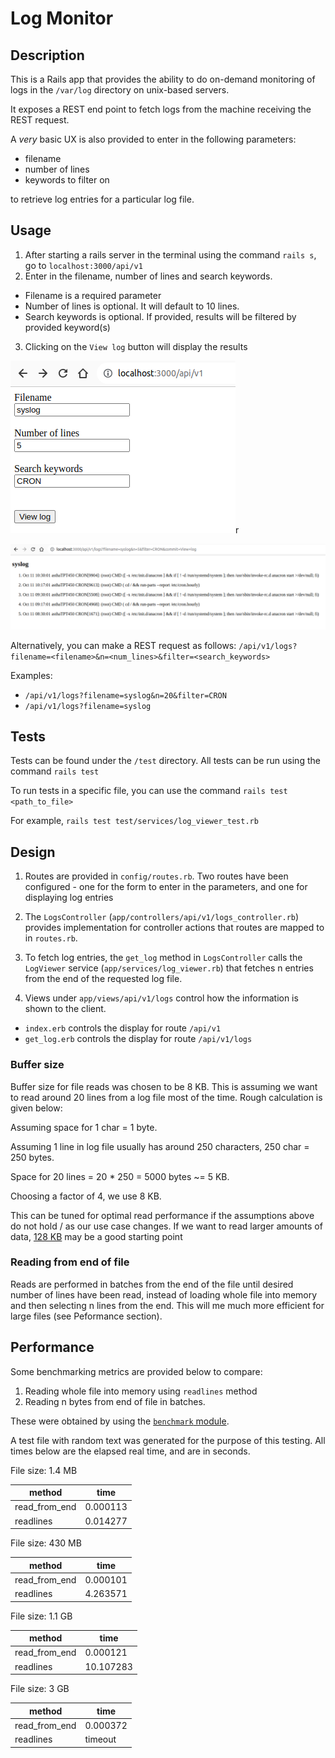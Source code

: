 # Log Monitor

## Description

This is a Rails app that provides the ability to do on-demand monitoring of logs in the `/var/log` directory on unix-based servers. 

It exposes a REST end point to fetch logs from the machine receiving the REST request. 

A _very_ basic UX is also provided to enter in the following parameters:
- filename
- number of lines
- keywords to filter on

to retrieve log entries for a particular log file.

## Usage
1. After starting a rails server in the terminal using the command `rails s`, go to `localhost:3000/api/v1`
2. Enter in the filename, number of lines and search keywords. 
- Filename is a required parameter
- Number of lines is optional. It will default to 10 lines.
- Search keywords is optional. If provided, results will be filtered by provided keyword(s)
3. Clicking on the `View log` button will display the results

![Alt text](app/assets/images/form.png?raw=true)r

![Alt text](app/assets/images/log_details.png?raw=true)

Alternatively, you can make a REST request as follows:
`/api/v1/logs?filename=<filename>&n=<num_lines>&filter=<search_keywords>`

Examples:
- `/api/v1/logs?filename=syslog&n=20&filter=CRON`
- `/api/v1/logs?filename=syslog`

## Tests
Tests can be found under the `/test` directory. All tests can be run using the command `rails test`

To run tests in a specific file, you can use the command
`rails test <path_to_file>`

For example,
`rails test test/services/log_viewer_test.rb`

## Design

1. Routes are provided in `config/routes.rb`. Two routes have been configured - one for the form to enter in the parameters, and one for displaying log entries

2. The `LogsController` (`app/controllers/api/v1/logs_controller.rb`) provides implementation for controller actions that routes are mapped to in `routes.rb`.

3. To fetch log entries, the `get_log` method in `LogsController` calls the `LogViewer` service (`app/services/log_viewer.rb`) that fetches n entries from the end of the requested log file.

4. Views under `app/views/api/v1/logs` control how the information is shown to the client.
- `index.erb` controls the display for route `/api/v1`
- `get_log.erb` controls the display for route `/api/v1/logs`

### Buffer size

Buffer size for file reads was chosen to be 8 KB. This is assuming we want to read around 20 lines from a log file most of the time. Rough calculation is given below:

Assuming space for 1 char = 1 byte.

Assuming 1 line in log file usually has around 250 characters, 250 char = 250 bytes.

Space for 20 lines = 20 * 250 = 5000 bytes ~= 5 KB.

Choosing a factor of 4, we use 8 KB.

This can be tuned for optimal read performance if the assumptions above do not hold / as our use case changes. If we want to read larger amounts of data, [128 KB](https://eklitzke.org/efficient-file-copying-on-linux) may be a good starting point

### Reading from end of file

Reads are performed in batches from the end of the file until desired number of lines have been read, instead of loading whole file into memory and then selecting n lines from the end. This will me much more efficient for large files (see Peformance section).

## Performance
Some benchmarking metrics are provided below to compare:
1. Reading whole file into memory using `readlines` method
2. Reading n bytes from end of file in batches.
   
These were obtained by using the [`benchmark` module](https://ruby-doc.org/stdlib-2.5.0/libdoc/benchmark/rdoc/Benchmark.html).

A test file with random text was generated for the purpose of this testing.
All times below are the elapsed real time, and are in seconds.

File size: 1.4 MB

| method        | time     | 
| -----         | -----    |    
| read_from_end | 0.000113 |
| readlines     | 0.014277 |

File size: 430 MB

| method        | time     | 
| -----         | -----    |    
| read_from_end | 0.000101 |
| readlines     | 4.263571 |

File size: 1.1 GB

| method        | time      | 
| -----         | -----     |    
| read_from_end |  0.000121 |
| readlines     | 10.107283 |

File size: 3 GB

| method        | time      | 
| -----         | -----     |    
| read_from_end | 0.000372 |
| readlines     | timeout   |
